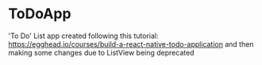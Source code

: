 # ToDoApp
'To Do' List app created following this tutorial: https://egghead.io/courses/build-a-react-native-todo-application and then making some changes due to ListView being deprecated
